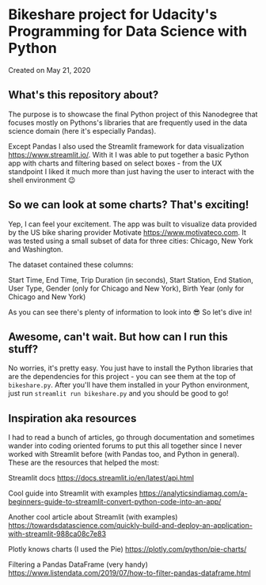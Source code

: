 # Bikeshare project for Udacity's Programming for Data Science with Python
Created on May 21, 2020

## What's this repository about?
The purpose is to showcase the final Python project of this Nanodegree that focuses mostly on Pythons's libraries that are frequently used in the data science domain (here it's especially Pandas).

Except Pandas I also used the Streamlit framework for data visualization https://www.streamlit.io/. With it I was able to put together a basic Python app with charts and filtering based on select boxes - from the UX standpoint I liked it much more than just having the user to interact with the shell environment 😉

## So we can look at some charts? That's exciting!
Yep, I can feel your excitement. The app was built to visualize data provided by the US bike sharing provider Motivate https://www.motivateco.com. It was tested using a small subset of data for three cities: Chicago, New York and Washington.

The dataset contained these columns:

Start Time, End Time, Trip Duration (in seconds), Start Station, End Station, User Type, Gender (only for Chicago and New York), Birth Year (only for Chicago and New York)

As you can see there's plenty of information to look into 😎 So let's dive in!

## Awesome, can't wait. But how can I run this stuff?
No worries, it's pretty easy. You just have to install the Python libraries that are the dependencies for this project - you can see them at the top of `bikeshare.py`. After you'll have them installed in your Python environment, just run `streamlit run bikeshare.py` and you should be good to go!

## Inspiration aka resources
I had to read a bunch of articles, go through documentation and sometimes wander into coding oriented forums to put this all together since I never worked with Streamlit before (with Pandas too, and Python in general). These are the resources that helped the most:

Streamlit docs
https://docs.streamlit.io/en/latest/api.html

Cool guide into Streamlit with examples
https://analyticsindiamag.com/a-beginners-guide-to-streamlit-convert-python-code-into-an-app/

Another cool article about Streamlit (with examples)
https://towardsdatascience.com/quickly-build-and-deploy-an-application-with-streamlit-988ca08c7e83

Plotly knows charts (I used the Pie)
https://plotly.com/python/pie-charts/

Filtering a Pandas DataFrame (very handy)
https://www.listendata.com/2019/07/how-to-filter-pandas-dataframe.html